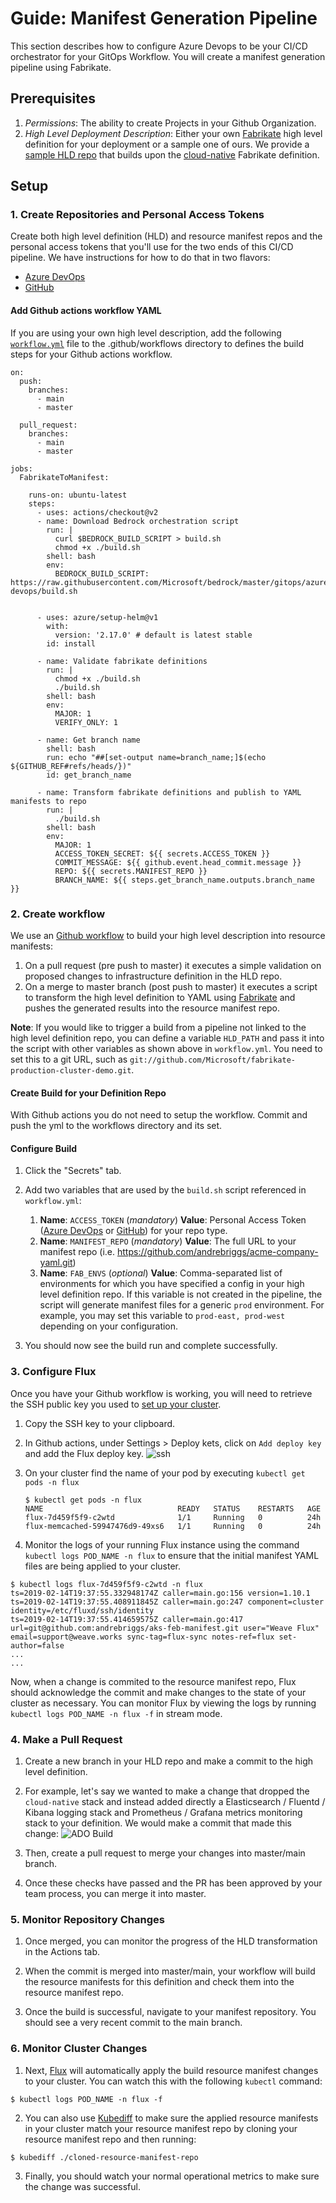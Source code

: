# Guide: Manifest Generation Pipeline

This section describes how to configure Azure Devops to be your CI/CD orchestrator for your GitOps Workflow. You will create a manifest generation pipeline using Fabrikate.

## Prerequisites

1. _Permissions_: The ability to create Projects in your Github Organization.
2. _High Level Deployment Description_: Either your own [Fabrikate](https://github.com/Microsoft/fabrikate) high level definition for your deployment or a sample one of ours.  We provide a [sample HLD repo](https://github.com/andrebriggs/fabrikate-sample-app) that builds upon the [cloud-native](https://github.com/timfpark/fabrikate-cloud-native) Fabrikate definition.

## Setup

### 1. Create Repositories and Personal Access Tokens

Create both high level definition (HLD) and resource manifest repos and the personal access tokens that you'll use for the two ends of this CI/CD pipeline.  We have instructions for how to do that in two flavors:
* [Azure DevOps](../docs/ADORepos.md)
* [GitHub](../docs/GitHubRepos.md)

#### Add Github actions workflow YAML
If you are using your own high level description, add the following [`workflow.yml`](./workflow.yml) file to the .github/workflows directory to defines the build steps for your Github actions workflow.

```
on:
  push:
    branches:
      - main
      - master
  
  pull_request:
    branches:
      - main
      - master

jobs:
  FabrikateToManifest:

    runs-on: ubuntu-latest
    steps:
      - uses: actions/checkout@v2
      - name: Download Bedrock orchestration script
        run: |
          curl $BEDROCK_BUILD_SCRIPT > build.sh
          chmod +x ./build.sh
        shell: bash
        env:
          BEDROCK_BUILD_SCRIPT: https://raw.githubusercontent.com/Microsoft/bedrock/master/gitops/azure-devops/build.sh

  
      - uses: azure/setup-helm@v1
        with:
          version: '2.17.0' # default is latest stable
        id: install

      - name: Validate fabrikate definitions
        run: |
          chmod +x ./build.sh
          ./build.sh
        shell: bash
        env:
          MAJOR: 1
          VERIFY_ONLY: 1

      - name: Get branch name
        shell: bash
        run: echo "##[set-output name=branch_name;]$(echo ${GITHUB_REF#refs/heads/})"
        id: get_branch_name

      - name: Transform fabrikate definitions and publish to YAML manifests to repo
        run: |
          ./build.sh
        shell: bash
        env:
          MAJOR: 1
          ACCESS_TOKEN_SECRET: ${{ secrets.ACCESS_TOKEN }}
          COMMIT_MESSAGE: ${{ github.event.head_commit.message }}
          REPO: ${{ secrets.MANIFEST_REPO }}
          BRANCH_NAME: ${{ steps.get_branch_name.outputs.branch_name }}
```

### 2. Create workflow

We use an [Github workflow](https://github.com/features/actions) to build your high level description into resource manifests:

1. On a pull request (pre push to master) it executes a simple validation on proposed changes to infrastructure definition in the HLD repo.
1. On a merge to master branch (post push to master) it executes a script to transform the high level definition to YAML using [Fabrikate](https://github.com/Microsoft/fabrikate) and pushes the generated results into the resource manifest repo.

__Note__: If you would like to trigger a build from a pipeline not linked to the high level definition repo, you can define a variable `HLD_PATH` and pass it into the script with other variables as shown above in `workflow.yml`. You need to set this to a git URL, such as `git://github.com/Microsoft/fabrikate-production-cluster-demo.git`.

#### Create Build for your Definition Repo

With Github actions you do not need to setup the workflow. Commit and push the yml to the workflows directory and its set.

#### Configure Build

1. Click the "Secrets" tab.

5. Add two variables that are used by the `build.sh` script referenced in `workflow.yml`:
    1. __Name__: `ACCESS_TOKEN` (_mandatory_) __Value__: Personal Access Token ([Azure DevOps](https://docs.microsoft.com/en-us/azure/devops/organizations/accounts/use-personal-access-tokens-to-authenticate?view=azure-devops) or [GitHub](https://www.help.github.com/articles/creating-a-personal-access-token-for-the-command-line)) for your repo type.
    2.  __Name__: `MANIFEST_REPO` (_mandatory_) __Value__: The full URL to your manifest repo (i.e. https://github.com/andrebriggs/acme-company-yaml.git)
    3. __Name__: `FAB_ENVS` (_optional_) __Value__: Comma-separated list of environments for which you have specified a config in your high level definition repo. If this variable is not created in the pipeline, the script will generate manifest files for a generic `prod` environment. For example, you may set this variable to `prod-east, prod-west` depending on your configuration.

7. You should now see the build run and complete successfully.

### 3. Configure Flux

Once you have your Github workflow is working, you will need to retrieve the SSH public key you used to [set up your cluster](../../cluster/common/flux/README.md).

1. Copy the SSH key to your clipboard.

2. In Github actions, under Settings > Deploy kets, click on `Add deploy key` and add the Flux deploy key.
  ![ssh](images/ssh-key.png)

3. On your cluster find the name of your pod by executing `kubectl get pods -n flux`
    ```
    $ kubectl get pods -n flux
    NAME                              READY   STATUS    RESTARTS   AGE
    flux-7d459f5f9-c2wtd              1/1     Running   0          24h
    flux-memcached-59947476d9-49xs6   1/1     Running   0          24h
    ```

4. Monitor the logs of your running Flux instance using the command `kubectl logs POD_NAME -n flux` to ensure that the initial manifest YAML files are being applied to your cluster.
```
$ kubectl logs flux-7d459f5f9-c2wtd -n flux
ts=2019-02-14T19:37:55.332948174Z caller=main.go:156 version=1.10.1
ts=2019-02-14T19:37:55.408911845Z caller=main.go:247 component=cluster identity=/etc/fluxd/ssh/identity
ts=2019-02-14T19:37:55.414659575Z caller=main.go:417 url=git@github.com:andrebriggs/aks-feb-manifest.git user="Weave Flux" email=support@weave.works sync-tag=flux-sync notes-ref=flux set-author=false
...
...
```
Now, when a change is commited to the resource manifest repo, Flux should acknowledge the commit and make changes to the state of your cluster as necessary. You can monitor Flux by viewing the logs by running `kubectl logs POD_NAME -n flux -f` in stream mode.

### 4. Make a Pull Request

1. Create a new branch in your HLD repo and make a commit to the high level definition.

1. For example, let's say we wanted to make a change that dropped the `cloud-native` stack and instead added directly a Elasticsearch / Fluentd / Kibana logging stack and Prometheus / Grafana metrics monitoring stack to your definition.  We would make a commit that made this change:
  ![ADO Build](images/definition-change.png)

1. Then, create a pull request to merge your changes into master/main branch.

1. Once these checks have passed and the PR has been approved by your team process, you can merge it into master.

### 5. Monitor Repository Changes
1. Once merged, you can monitor the progress of the HLD transformation in the Actions tab.

1. When the commit is merged into master/main, your workflow will build the resource manifests for this definition and check them into the resource manifest repo.

1. Once the build is successful, navigate to your manifest repository. You should see a very recent commit to the main branch.

### 6. Monitor Cluster Changes

1. Next, [Flux](https://github.com/weaveworks/flux/blob/master/site/get-started.md#confirm-the-change-landed) will automatically apply the build resource manifest changes to your cluster.  You can watch this with the following `kubectl` command:

```
$ kubectl logs POD_NAME -n flux -f
```

2. You can also use [Kubediff](https://github.com/weaveworks/kubediff) to make sure the applied resource manifests in your cluster match your resource manifest repo by cloning your resource manifest repo and then running:

```
$ kubediff ./cloned-resource-manifest-repo
```

3. Finally, you should watch your normal operational metrics to make sure the change was successful.